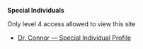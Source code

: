 
**Special Individuals**

Only level 4 access allowed to view this site


- [Dr. Connor — Special Individual Profile](connor.md)
